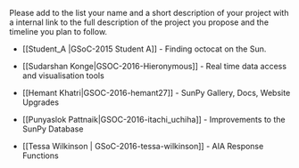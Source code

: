 Please add to the list your name and a short description of your project with a internal link 
to the full description of the project you propose and the timeline you plan to follow.
* [[Student_A |GSoC-2015  Student A]] - Finding octocat on the Sun.

* [[Sudarshan Konge|GSOC-2016-Hieronymous]] - Real time data access and visualisation tools

* [[Hemant Khatri|GSOC-2016-hemant27]] - SunPy Gallery, Docs, Website Upgrades

* [[Punyaslok Pattnaik|GSOC-2016-itachi_uchiha]] - Improvements to the SunPy Database

* [[Tessa Wilkinson | GSoC-2016-tessa-wilkinson]] - AIA Response Functions
